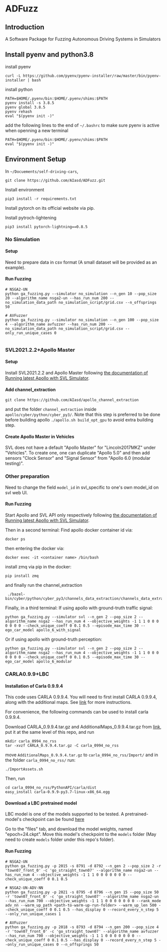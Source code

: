 # ADFuzz

## Introduction
A Software Package for Fuzzing Autonomous Driving Systems in Simulators



## Install pyenv and python3.8

install pyenv
```
curl -L https://github.com/pyenv/pyenv-installer/raw/master/bin/pyenv-installer | bash
```

install python
```
PATH=$HOME/.pyenv/bin:$HOME/.pyenv/shims:$PATH
pyenv install -s 3.8.5
pyenv global 3.8.5
pyenv rehash
eval "$(pyenv init -)"
```

add the following lines to the end of `~/.bashrc` to make sure pyenv is active when openning a new terminal
```
PATH=$HOME/.pyenv/bin:$HOME/.pyenv/shims:$PATH
eval "$(pyenv init -)"
```

## Environment Setup
In `~/Docuements/self-driving-cars`,
```
git clone https://github.com/AIasd/ADFuzz.git
```

Install environment
```
pip3 install -r requirements.txt
```

Install pytorch on its official website via pip.

Install pytroch-lightening
```
pip3 install pytorch-lightning==0.8.5
```

### No Simulation
#### Setup
Need to prepare data in csv format (A small dataset will be provided as an example).
#### Run Fuzzing
```
# NSGA2-UN
python ga_fuzzing.py --simulator no_simulation --n_gen 10 --pop_size 20 --algorithm_name nsga2-un --has_run_num 200 --no_simulation_data_path no_simulation_script/grid.csv --n_offsprings 50

# AVFuzzer
python ga_fuzzing.py --simulator no_simulation --n_gen 100 --pop_size 4 --algorithm_name avfuzzer --has_run_num 200 --no_simulation_data_path no_simulation_script/grid.csv --only_run_unique_cases 0


```

### SVL2021.2.2+Apollo Master
#### Setup
Install SVL2021.2.2 and Apollo Master following [the documentation of Running latest Apollo with SVL Simulator](https://www.svlsimulator.com/docs/system-under-test/apollo-master-instructions/).

#### Add channel_extraction
```
git clone https://github.com/AIasd/apollo_channel_extraction
```
and put the folder  `channel_extraction` inside `apollo/cyber/python/cyber_py3/`. Note that this step is preferred to be done before building apollo `./apollo.sh build_opt_gpu` to avoid extra building step.


#### Create Apollo Master in Vehicles
SVL does not have a default "Apollo Master" for "Lincoln2017MKZ" under "Vehicles". To create one, one can duplicate "Apollo 5.0" and then add sensors "Clock Sensor" and "Signal Sensor" from "Apollo 6.0 (modular testing)".




### Other preparation
Need to change the field `model_id` in svl_specific to one's own model_id on svl web UI.

#### Run Fuzzing
Start Apollo and SVL API only respectively following [the documentation of Running latest Apollo with SVL Simulator](https://www.svlsimulator.com/docs/system-under-test/apollo-master-instructions/).


Then in a second terminal:
Find apollo docker container id via:
```
docker ps
```
then entering the docker via:
```
docker exec -it <container name> /bin/bash
```
install zmq via pip in the docker:
```
pip install zmq
```
and finally run the channel_extraction
```
 ./bazel-bin/cyber/python/cyber_py3/channels_data_extraction/channels_data_extraction
```


Finally, in a third terminal:
If using apollo with ground-truth traffic signal:
```
python ga_fuzzing.py --simulator svl --n_gen 2 --pop_size 2 --algorithm_name nsga2 --has_run_num 4 --objective_weights -1 1 1 0 0 0 0 0 0 0 --check_unique_coeff 0 0.1 0.5 --episode_max_time 30 --ego_car_model apollo_6_with_signal
```
Or if using apollo with ground-truth perception:
```
python ga_fuzzing.py --simulator svl --n_gen 2 --pop_size 2 --algorithm_name nsga2 --has_run_num 4 --objective_weights -1 1 1 0 0 0 0 0 0 0 --check_unique_coeff 0 0.1 0.5 --episode_max_time 30 --ego_car_model apollo_6_modular
```



### CARLA0.9.9+LBC
#### Installation of Carla 0.9.9.4
This code uses CARLA 0.9.9.4. You will need to first install CARLA 0.9.9.4, along with the additional maps.
See [link](https://github.com/carla-simulator/carla/releases/tag/0.9.9) for more instructions.

For convenience, the following commands can be used to install carla 0.9.9.4.

Download CARLA_0.9.9.4.tar.gz and AdditionalMaps_0.9.9.4.tar.gz from [link](https://github.com/carla-simulator/carla/releases/tag/0.9.9), put it at the same level of this repo, and run
```
mkdir carla_0994_no_rss
tar -xvzf CARLA_0.9.9.4.tar.gz -C carla_0994_no_rss
```
move `AdditionalMaps_0.9.9.4.tar.gz` to `carla_0994_no_rss/Import/` and in the folder `carla_0994_no_rss/` run:
```
./ImportAssets.sh
```
Then, run
```
cd carla_0994_no_rss/PythonAPI/carla/dist
easy_install carla-0.9.9-py3.7-linux-x86_64.egg
```

#### Download a LBC pretrained model
LBC model is one of the models supported to be tested. A pretrained-model's checkpoint can be found [here](https://app.wandb.ai/bradyz/2020_carla_challenge_lbc/runs/command_coefficient=0.01_sample_by=even_stage2/files)

Go to the "files" tab, and download the model weights, named "epoch=24.ckpt". Move this model's checkpoint to the `models` folder (May need to create `models` folder under this repo's folder).


#### Run Fuzzing
```
# NSGA2-UN
python ga_fuzzing.py -p 2015 -s 8791 -d 8792 --n_gen 2 --pop_size 2 -r 'town07_front_0' -c 'go_straight_town07' --algorithm_name nsga2-un --has_run_num 4 --objective_weights -1 1 1 0 0 0 0 0 0 0 --check_unique_coeff 0 0.1 0.5

# NSGA2-UN-ADV-NN
python ga_fuzzing.py -p 2021 -s 8795 -d 8796 --n_gen 15 --pop_size 50 -r 'town07_front_0' -c 'go_straight_town07' --algorithm_name nsga2-un --has_run_num 700 --objective_weights -1 1 1 0 0 0 0 0 0 0 --rank_mode adv_nn --warm_up_path <path-to-warm-up-run-folder> --warm_up_len 500 --check_unique_coeff 0 0.1 0.5 --has_display 0 --record_every_n_step 5 --only_run_unique_cases 1

# AVFuzzer
python ga_fuzzing.py -p 2018 -s 8793 -d 8794 --n_gen 200 --pop_size 4 -r 'town07_front_0' -c 'go_straight_town07' --algorithm_name avfuzzer --has_run_num 700 --objective_weights -1 1 1 0 0 0 0 0 0 0 --check_unique_coeff 0 0.1 0.5 --has_display 0 --record_every_n_step 5 --only_run_unique_cases 0 --n_offsprings 50
```
